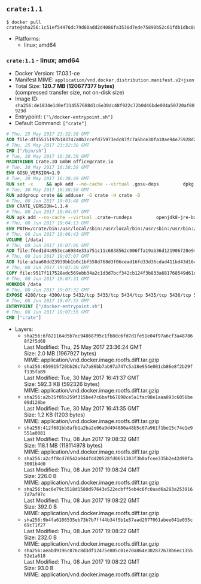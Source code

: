 ## `crate:1.1`

```console
$ docker pull crate@sha256:1c51ef54476dc79d60add2d4086fa3538d7ede75890b52c61fdb1dbc8d9ac515
```

-	Platforms:
	-	linux; amd64

### `crate:1.1` - linux; amd64

-	Docker Version: 17.03.1-ce
-	Manifest MIME: `application/vnd.docker.distribution.manifest.v2+json`
-	Total Size: **120.7 MB (120677377 bytes)**  
	(compressed transfer size, not on-disk size)
-	Image ID: `sha256:de1834e1d0ef314557688d1c6e30dc48f922c72b0d46bde004a50720af80923d`
-	Entrypoint: `["\/docker-entrypoint.sh"]`
-	Default Command: `["crate"]`

```dockerfile
# Thu, 25 May 2017 23:32:38 GMT
ADD file:df15515197b183747a0b7ccefd75973edc87fc7a5bce30fa10ae94e75928d25c in / 
# Thu, 25 May 2017 23:32:38 GMT
CMD ["/bin/sh"]
# Tue, 30 May 2017 16:38:39 GMT
MAINTAINER Crate.IO GmbH office@crate.io
# Tue, 30 May 2017 16:38:39 GMT
ENV GOSU_VERSION=1.9
# Tue, 30 May 2017 16:38:49 GMT
RUN set -x     && apk add --no-cache --virtual .gosu-deps         dpkg         gnupg         curl     && export ARCH=$(echo $(dpkg --print-architecture) | cut -d"-" -f3)     && curl -o /usr/local/bin/gosu -fSL "https://github.com/tianon/gosu/releases/download/$GOSU_VERSION/gosu-$ARCH"     && curl -o /usr/local/bin/gosu.asc -fSL "https://github.com/tianon/gosu/releases/download/$GOSU_VERSION/gosu-$ARCH.asc"     && export GNUPGHOME="$(mktemp -d)"     && gpg --keyserver ha.pool.sks-keyservers.net --recv-keys B42F6819007F00F88E364FD4036A9C25BF357DD4     && gpg --batch --verify /usr/local/bin/gosu.asc /usr/local/bin/gosu     && rm -r "$GNUPGHOME" /usr/local/bin/gosu.asc     && chmod +x /usr/local/bin/gosu     && gosu nobody true     && apk del .gosu-deps
# Tue, 30 May 2017 16:38:50 GMT
RUN addgroup crate && adduser -G crate -H crate -D
# Thu, 08 Jun 2017 19:03:48 GMT
ENV CRATE_VERSION=1.1.4
# Thu, 08 Jun 2017 19:04:07 GMT
RUN apk add --no-cache --virtual .crate-rundeps         openjdk8-jre-base         python3         openssl         sigar     && apk add --no-cache --virtual .build-deps         curl         gnupg         tar     && curl -fSL -O https://cdn.crate.io/downloads/releases/crate-$CRATE_VERSION.tar.gz     && curl -fSL -O https://cdn.crate.io/downloads/releases/crate-$CRATE_VERSION.tar.gz.asc     && export GNUPGHOME="$(mktemp -d)"     && gpg --keyserver ha.pool.sks-keyservers.net --recv-keys 90C23FC6585BC0717F8FBFC37FAAE51A06F6EAEB     && gpg --batch --verify crate-$CRATE_VERSION.tar.gz.asc crate-$CRATE_VERSION.tar.gz     && rm -r "$GNUPGHOME" crate-$CRATE_VERSION.tar.gz.asc     && mkdir /crate     && tar -xf crate-$CRATE_VERSION.tar.gz -C /crate --strip-components=1     && rm crate-$CRATE_VERSION.tar.gz     && ln -s /usr/bin/python3 /usr/bin/python     && rm /crate/plugins/sigar/lib/libsigar-amd64-linux.so     && apk del .build-deps
# Thu, 08 Jun 2017 19:04:13 GMT
ENV PATH=/crate/bin:/usr/local/sbin:/usr/local/bin:/usr/sbin:/usr/bin:/sbin:/bin
# Thu, 08 Jun 2017 19:06:43 GMT
VOLUME [/data]
# Thu, 08 Jun 2017 19:07:06 GMT
ADD file:f6ed1d4a953eca6984e33a751c11c6838562c006ffa19ab36d121906728e94db in /crate/config/crate.yml 
# Thu, 08 Jun 2017 19:07:07 GMT
ADD file:a3aa60dd23939bb1b0c1bf558d768d3f06cead16fd33d36cdad411bd43d16448 in /crate/config/logging.yml 
# Thu, 08 Jun 2017 19:07:30 GMT
COPY file:9517f117528edc569ebb34a2c1d3d7bcf342cb124f3b833a681768549d61ebfb in / 
# Thu, 08 Jun 2017 19:07:31 GMT
WORKDIR /data
# Thu, 08 Jun 2017 19:07:32 GMT
EXPOSE 4200/tcp 4300/tcp 5432/tcp 5433/tcp 5434/tcp 5435/tcp 5436/tcp 5437/tcp 5438/tcp 5439/tcp 5440/tcp 5441/tcp 5442/tcp 5443/tcp 5444/tcp 5445/tcp 5446/tcp 5447/tcp 5448/tcp 5449/tcp 5450/tcp 5451/tcp 5452/tcp 5453/tcp 5454/tcp 5455/tcp 5456/tcp 5457/tcp 5458/tcp 5459/tcp 5460/tcp 5461/tcp 5462/tcp 5463/tcp 5464/tcp 5465/tcp 5466/tcp 5467/tcp 5468/tcp 5469/tcp 5470/tcp 5471/tcp 5472/tcp 5473/tcp 5474/tcp 5475/tcp 5476/tcp 5477/tcp 5478/tcp 5479/tcp 5480/tcp 5481/tcp 5482/tcp 5483/tcp 5484/tcp 5485/tcp 5486/tcp 5487/tcp 5488/tcp 5489/tcp 5490/tcp 5491/tcp 5492/tcp 5493/tcp 5494/tcp 5495/tcp 5496/tcp 5497/tcp 5498/tcp 5499/tcp 5500/tcp 5501/tcp 5502/tcp 5503/tcp 5504/tcp 5505/tcp 5506/tcp 5507/tcp 5508/tcp 5509/tcp 5510/tcp 5511/tcp 5512/tcp 5513/tcp 5514/tcp 5515/tcp 5516/tcp 5517/tcp 5518/tcp 5519/tcp 5520/tcp 5521/tcp 5522/tcp 5523/tcp 5524/tcp 5525/tcp 5526/tcp 5527/tcp 5528/tcp 5529/tcp 5530/tcp 5531/tcp 5532/tcp
# Thu, 08 Jun 2017 19:07:55 GMT
ENTRYPOINT ["/docker-entrypoint.sh"]
# Thu, 08 Jun 2017 19:07:55 GMT
CMD ["crate"]
```

-	Layers:
	-	`sha256:6f821164d5b7ec94868795c1fb8dc6fd7d1fe51e04f97a6cf3a487868f2f5d68`  
		Last Modified: Thu, 25 May 2017 23:36:24 GMT  
		Size: 2.0 MB (1967927 bytes)  
		MIME: application/vnd.docker.image.rootfs.diff.tar.gzip
	-	`sha256:659915f20bb26c7a7a86bb7ab97a747c5a18e954e001cb86e8f2b29ff135fa89`  
		Last Modified: Tue, 30 May 2017 16:41:37 GMT  
		Size: 592.3 KB (592326 bytes)  
		MIME: application/vnd.docker.image.rootfs.diff.tar.gzip
	-	`sha256:a2b35f05b259f315be47c6bafb67898ce5a1fac98e1aaa893c6056be09d120be`  
		Last Modified: Tue, 30 May 2017 16:41:35 GMT  
		Size: 1.2 KB (1203 bytes)  
		MIME: application/vnd.docker.image.rootfs.diff.tar.gzip
	-	`sha256:412f681bb8afb1a2ba2e06a9d494880a48b5c07a961f1be15c74e1e9551a0081`  
		Last Modified: Thu, 08 Jun 2017 19:08:32 GMT  
		Size: 118.1 MB (118114978 bytes)  
		MIME: application/vnd.docker.image.rootfs.diff.tar.gzip
	-	`sha256:a2cff8cd70542a044fdd20528fd0651303f3b0afcee335b2e42d90fa3001b4d0`  
		Last Modified: Thu, 08 Jun 2017 19:08:24 GMT  
		Size: 226.0 B  
		MIME: application/vnd.docker.image.rootfs.diff.tar.gzip
	-	`sha256:bac6e79c3518d1580d97643e522ecbff5eb4c6fc0aad6a283a2539167d7af97c`  
		Last Modified: Thu, 08 Jun 2017 19:08:22 GMT  
		Size: 392.0 B  
		MIME: application/vnd.docker.image.rootfs.diff.tar.gzip
	-	`sha256:9b4fa6106535eb73b7b7ff44b34f5b1e57aad2077061abee041e035c69c71f27`  
		Last Modified: Thu, 08 Jun 2017 19:08:22 GMT  
		Size: 232.0 B  
		MIME: application/vnd.docker.image.rootfs.diff.tar.gzip
	-	`sha256:aeabd9196c076c8d3df12475e805c01e70a864e302872678b6ec135552e1a618`  
		Last Modified: Thu, 08 Jun 2017 19:08:22 GMT  
		Size: 93.0 B  
		MIME: application/vnd.docker.image.rootfs.diff.tar.gzip
